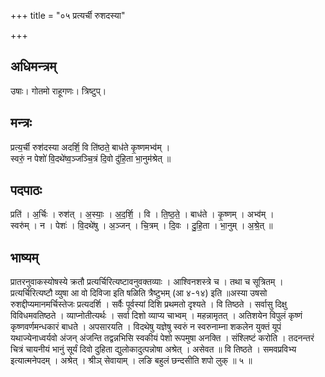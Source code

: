 +++
title = "०५ प्रत्यर्ची रुशदस्या"

+++
## अधिमन्त्रम्
उषाः। गोतमो राहूगणः। त्रिष्टुप्।

## मन्त्रः
प्रत्य॒र्ची रुश॑दस्या अदर्शि॒ वि ति॑ष्ठते॒ बाध॑ते कृ॒ष्णमभ्व॑म् ।  
स्वरुं॒ न पेशो॑ वि॒दथे॑ष्व॒ञ्जञ्चि॒त्रं दि॒वो दु॑हि॒ता भा॒नुम॑श्रेत् ॥

## पदपाठः
प्रति॑ । अ॒र्चिः । रुश॑त् । अ॒स्याः॒ । अ॒द॒र्शि॒ । वि । ति॒ष्ठ॒ते॒ । बाध॑ते । कृ॒ष्णम् । अभ्व॑म् ।  
स्वरु॑म् । न । पेशः॑ । वि॒दथे॑षु । अ॒ञ्जन् । चि॒त्रम् । दि॒वः । दु॒हि॒ता । भा॒नुम् । अ॒श्रे॒त् ॥

## भाष्यम्
प्रातरनुवाकस्योषस्ये क्रतौ प्रत्यर्चिरित्यष्टावनुवक्तव्याः । आश्विनशस्त्रे च । तथा च सूत्रितम् । प्रत्यर्चिरित्यष्टौ व्युषा आ वो दिविजा इति षळिति त्रैष्टुभम् (आ ४-१४) इति ॥अस्या उषसो रुशद्दीप्यमानमर्चिस्तेजः प्रत्यदर्शि । सर्वैः पूर्वस्यां दिशि प्रथमतो दृश्यते । वि तिष्ठते । सर्वासु दिक्षु विविधमवतिष्ठते । व्याप्नोतीत्यर्थः । सर्वा दिशो व्याप्य चाभ्वम् । महन्नामृतत् । अतिशयेन विपुलं कृष्णं कृष्णवर्णमन्धकारं बाधते । अपसारयति । विदथेषु यज्ञेषु स्वरुं न स्वरुनाम्ना शकलेन युक्तं यूपं यथाज्येनाध्वर्यवो अंजन् अंजन्ति तद्वन्नभिसि स्वकीयं पेशो रूपमुषा अनक्ति । संश्लिष्टं करोति । तदनन्तरं चित्रं चायनीयं भानुं सूर्यं दिवो दुहिता द्युलोकादुत्पन्नोषा अश्रेत् । असेवत ॥ वि तिष्ठते । समवप्रविभ्य इत्यात्मनेपदम् । अश्रेत् । श्रीञ् सेवायाम् । लङि बहुलं छन्दसीति शपो लुक् ॥ ५ ॥